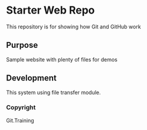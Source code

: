 # Starter Web Repo

This repository is for showing how Git and GitHub work

## Purpose

Sample website with plenty of files for demos

## Development 
 This system using file transfer module.
 
 ### Copyright
 Git.Training